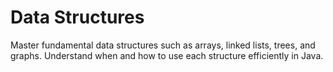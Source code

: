 # Data Structures
Master fundamental data structures such as arrays, linked lists, trees, and graphs. Understand when and how to use each structure efficiently in Java.
